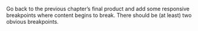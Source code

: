 Go back to the previous chapter’s final product and add some responsive breakpoints where content begins to break. There should be (at least) two obvious breakpoints.
